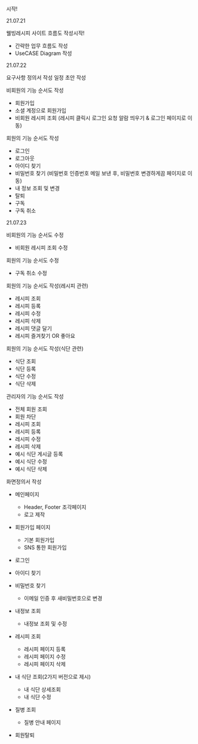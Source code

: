 시작!

21.07.21

웰빙레시피 사이트 흐름도 작성시작!
- 간략한 업무 흐름도 작성
- UseCASE Diagram 작성

21.07.22

요구사항 정의서 작성
일정 초안 작성

비회원의 기능 순서도 작성
- 회원가입
- 소셜 계정으로 회원가입
- 비회원 레시피 조회
  (레시피 클릭시 로그인 요청 알람 띄우기 & 로그인 페이지로 이동)

회원의 기능 순서도 작성
- 로그인
- 로그아웃
- 아이디 찾기
- 비밀번호 찾기
  (비밀번호 인증번호 메일 보낸 후, 비밀번호 변경하게끔 페이지로 이동)
- 내 정보 조회 및 변경
- 탈퇴
- 구독
- 구독 취소

21.07.23

비회원의 기능 순서도 수정
- 비회원 레시피 조회 수정
	
회원의 기능 순서도 수정
- 구독 취소 수정

회원의 기능 순서도 작성(레시피 관련)
- 레시피 조회
- 레시피 등록
- 레시피 수정
- 레시피 삭제
- 레시피 댓글 달기
- 레시피 즐겨찾기 OR 좋아요

회원의 기능 순서도 작성(식단 관련)
- 식단 조회
- 식단 등록
- 식단 수정
- 식단 삭제
	
관리자의 기능 순서도 작성
- 전체 회원 조회
- 회원 차단
- 레시피 조회
- 레시피 등록
- 레시피 수정
- 레시피 삭제
- 예시 식단 게시글 등록
- 예시 식단 수정
- 예시 식단 삭제
	
화면정의서 작성
- 메인페이지
	- Header, Footer 조각페이지
	- 로고 제작
		
- 회원가입 페이지
	- 기본 회원가입
	- SNS 통한 회원가입
		
- 로그인
- 아이디 찾기
- 비밀번호 찾기
	- 이메일 인증 후 새비밀번호으로 변경
		
- 내정보 조회
	- 내정보 조회 및 수정
		
- 레시피 조회
	- 레시피 페이지 등록
	- 레시피 페이지 수정
	- 레시피 페이지 삭제
		
- 내 식단 조회(2가지 버전으로 제시)
	- 내 식단 상세조회
	- 내 식단 수정
		
- 질병 조회
	- 질병 안내 페이지
		
- 회원탈퇴
	
	
	
	
	
	
	
	
	
	
	
	
	
	
